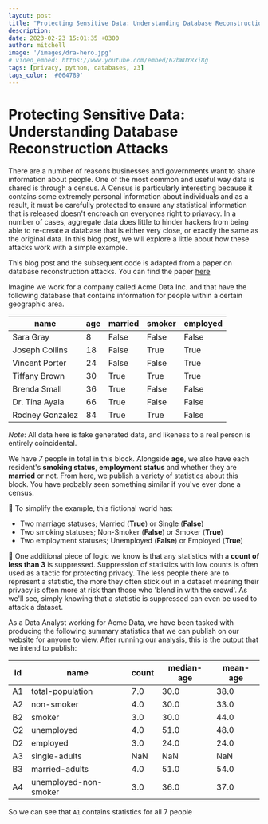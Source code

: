 ```yaml
---
layout: post
title: "Protecting Sensitive Data: Understanding Database Reconstruction Attacks"
description:
date: 2023-02-23 15:01:35 +0300
author: mitchell
image: '/images/dra-hero.jpg'
# video_embed: https://www.youtube.com/embed/62bWUYRxi8g
tags: [privacy, python, databases, z3]
tags_color: '#064789'
---
```


# Protecting Sensitive Data: Understanding Database Reconstruction Attacks

There are a number of reasons businesses and governments want to share information about people. One of the most common and useful way data is shared is through a census. A Census is particularly interesting because it contains some extremely personal information about individuals and as a result, it must be carefully protected to ensure any statistical information that is released doesn't encroach on everyones right to priavacy. In a number of cases, aggregate data does little to hinder hackers from being able to re-create a database that is either very close, or exactly the same as the original data. In this blog post, we will explore a little about how these attacks work with a simple example.

This blog post and the subsequent code is adapted from a paper on database reconstruction attacks. You can find the paper [here](https://queue.acm.org/detail.cfm?id=3295691)

Imagine we work for a company called Acme Data Inc. and that have the following database that contains information for people within a certain geographic area.

| name            | age | married | smoker | employed |
|-----------------|-----|---------|--------|----------|
| Sara Gray       | 8   | False   | False  | False    |
| Joseph Collins  | 18  | False   | True   | True     |
| Vincent Porter  | 24  | False   | False  | True     |
| Tiffany Brown   | 30  | True    | True   | True     |
| Brenda Small    | 36  | True    | False  | False    |
| Dr. Tina Ayala  | 66  | True    | False  | False    |
| Rodney Gonzalez | 84  | True    | True   | False    |

*Note*: All data here is fake generated data, and likeness to a real person is entirely coincidental.

We have *7* people in total in this block. Alongside **age**, we also have each resident's **smoking status**, **employment status** and whether they are **married** or not. From here, we publish a variety of statistics about this block. You have probably seen something similar if you've ever done a census.

📓 To simplify the example, this fictional world has:

- Two marriage statuses; Married (**True**) or Single (**False**)
- Two smoking statuses; Non-Smoker (**False**) or Smoker (**True**)
- Two employment statuses;  Unemployed (**False**) or Employed (**True**)

👾 One additional piece of logic we know is that any statistics with a **count of less than 3** is suppressed. Suppression of statistics with low counts is often used as a tactic for protecting privacy. The less people there are to represent a statistic, the more they often stick out in a dataset meaning their privacy is often more at risk than those who 'blend in with the crowd'. As we'll see, simply knowing that a statistic is suppressed can even be used to attack a dataset.

As a Data Analyst working for Acme Data, we have been tasked with producing the following summary statistics that we can publish on our website for anyone to view. After running our analysis, this is the output that we intend to publish:

| id        | name                   | count | median-age | mean-age  |
|-----------|------------------------|-------|------------|-----------|
| A1        | total-population        | 7.0   | 30.0   | 38.0  |
| A2        | non-smoker              | 4.0   | 30.0   | 33.0  |
| B2        | smoker                  | 3.0   | 30.0   | 44.0  |
| C2        | unemployed              | 4.0   | 51.0   | 48.0  |
| D2        | employed                | 3.0   | 24.0   | 24.0  |
| A3        | single-adults           | NaN   | NaN    | NaN   |
| B3        | married-adults          | 4.0   | 51.0   | 54.0  |
| A4        | unemployed-non-smoker   | 3.0   | 36.0   | 37.0  |

So we can see that `A1` contains statistics for all 7 people
